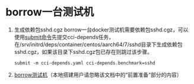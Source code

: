 # borrow一台测试机
	
1. 生成依赖包sshd.cgz
	borrow一台docker测试机需要依赖包sshd.cgz，可以使用[submit命令](https://gitee.com/wu_fengguang/compass-ci/blob/master/doc/job/submit/submit-job.zh.md)先提交cci-depends任务，在/srv/initrd/deps/container/centos/aarch64/7/sshd目录下生成依赖包sshd.cgz，如果该目录下sshd.cgz包已存在则跳过该步骤。
	```
	submit -m cci-depends.yaml cci-depends.benchmark=sshd
	```
	
2. [borrow测试机](https://gitee.com/openeuler/compass-ci/blob/master/doc/features/borrow-machine/borrow-machine.zh.md)（本地搭建用户请忽略该文档中的“前置准备“部分的内容）
